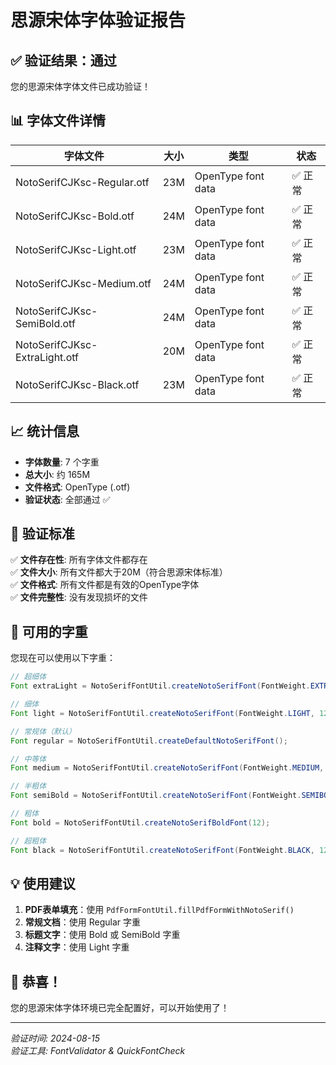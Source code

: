 # 思源宋体字体验证报告

## ✅ 验证结果：通过

您的思源宋体字体文件已成功验证！

## 📊 字体文件详情

| 字体文件 | 大小 | 类型 | 状态 |
|---------|------|------|------|
| NotoSerifCJKsc-Regular.otf | 23M | OpenType font data | ✅ 正常 |
| NotoSerifCJKsc-Bold.otf | 24M | OpenType font data | ✅ 正常 |
| NotoSerifCJKsc-Light.otf | 23M | OpenType font data | ✅ 正常 |
| NotoSerifCJKsc-Medium.otf | 24M | OpenType font data | ✅ 正常 |
| NotoSerifCJKsc-SemiBold.otf | 24M | OpenType font data | ✅ 正常 |
| NotoSerifCJKsc-ExtraLight.otf | 20M | OpenType font data | ✅ 正常 |
| NotoSerifCJKsc-Black.otf | 23M | OpenType font data | ✅ 正常 |

## 📈 统计信息

- **字体数量**: 7 个字重
- **总大小**: 约 165M
- **文件格式**: OpenType (.otf)
- **验证状态**: 全部通过 ✅

## 🎯 验证标准

✅ **文件存在性**: 所有字体文件都存在  
✅ **文件大小**: 所有文件都大于20M（符合思源宋体标准）  
✅ **文件格式**: 所有文件都是有效的OpenType字体  
✅ **文件完整性**: 没有发现损坏的文件  

## 🚀 可用的字重

您现在可以使用以下字重：

```java
// 超细体
Font extraLight = NotoSerifFontUtil.createNotoSerifFont(FontWeight.EXTRALIGHT, 12);

// 细体
Font light = NotoSerifFontUtil.createNotoSerifFont(FontWeight.LIGHT, 12);

// 常规体（默认）
Font regular = NotoSerifFontUtil.createDefaultNotoSerifFont();

// 中等体
Font medium = NotoSerifFontUtil.createNotoSerifFont(FontWeight.MEDIUM, 12);

// 半粗体
Font semiBold = NotoSerifFontUtil.createNotoSerifFont(FontWeight.SEMIBOLD, 12);

// 粗体
Font bold = NotoSerifFontUtil.createNotoSerifBoldFont(12);

// 超粗体
Font black = NotoSerifFontUtil.createNotoSerifFont(FontWeight.BLACK, 12);
```

## 💡 使用建议

1. **PDF表单填充**：使用 `PdfFormFontUtil.fillPdfFormWithNotoSerif()`
2. **常规文档**：使用 Regular 字重
3. **标题文字**：使用 Bold 或 SemiBold 字重
4. **注释文字**：使用 Light 字重

## 🎉 恭喜！

您的思源宋体字体环境已完全配置好，可以开始使用了！

---
*验证时间: 2024-08-15*  
*验证工具: FontValidator & QuickFontCheck*